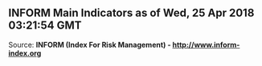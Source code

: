 ## INFORM Main Indicators as of Wed, 25 Apr 2018 03:21:54 GMT

Source: **INFORM (Index For Risk Management) - http://www.inform-index.org**